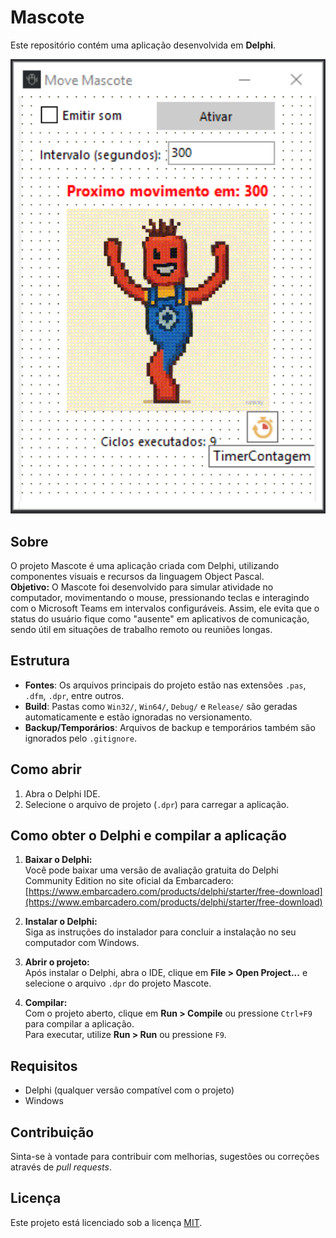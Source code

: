 # Mascote

Este repositório contém uma aplicação desenvolvida em **Delphi**.

<p align="center">
  <img src="image/mascote_delphi.png" alt="Mascote" width="510"/>
</p>

## Sobre

O projeto Mascote é uma aplicação criada com Delphi, utilizando componentes visuais e recursos da linguagem Object Pascal.  
**Objetivo:** O Mascote foi desenvolvido para simular atividade no computador, movimentando o mouse, pressionando teclas e interagindo com o Microsoft Teams em intervalos configuráveis. Assim, ele evita que o status do usuário fique como "ausente" em aplicativos de comunicação, sendo útil em situações de trabalho remoto ou reuniões longas.

## Estrutura

- **Fontes**: Os arquivos principais do projeto estão nas extensões `.pas`, `.dfm`, `.dpr`, entre outros.
- **Build**: Pastas como `Win32/`, `Win64/`, `Debug/` e `Release/` são geradas automaticamente e estão ignoradas no versionamento.
- **Backup/Temporários**: Arquivos de backup e temporários também são ignorados pelo `.gitignore`.

## Como abrir

1. Abra o Delphi IDE.
2. Selecione o arquivo de projeto (`.dpr`) para carregar a aplicação.

## Como obter o Delphi e compilar a aplicação

1. **Baixar o Delphi:**  
   Você pode baixar uma versão de avaliação gratuita do Delphi Community Edition no site oficial da Embarcadero:  
   [https://www.embarcadero.com/products/delphi/starter/free-download](https://www.embarcadero.com/products/delphi/starter/free-download)

2. **Instalar o Delphi:**  
   Siga as instruções do instalador para concluir a instalação no seu computador com Windows.

3. **Abrir o projeto:**  
   Após instalar o Delphi, abra o IDE, clique em **File > Open Project...** e selecione o arquivo `.dpr` do projeto Mascote.

4. **Compilar:**  
   Com o projeto aberto, clique em **Run > Compile** ou pressione `Ctrl+F9` para compilar a aplicação.  
   Para executar, utilize **Run > Run** ou pressione `F9`.

## Requisitos

- Delphi (qualquer versão compatível com o projeto)
- Windows

## Contribuição

Sinta-se à vontade para contribuir com melhorias, sugestões ou correções através de *pull requests*.

## Licença

Este projeto está licenciado sob a licença [MIT](LICENSE).